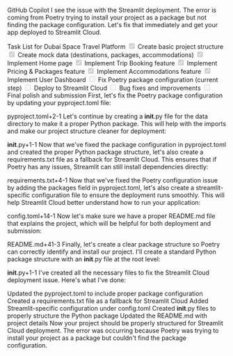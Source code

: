 GitHub Copilot
I see the issue with the Streamlit deployment. The error is coming from Poetry trying to install your project as a package but not finding the package configuration. Let's fix that immediately and get your app deployed to Streamlit Cloud.

Task List for Dubai Space Travel Platform
<input checked="" disabled="" type="checkbox"> Create basic project structure
<input checked="" disabled="" type="checkbox"> Create mock data (destinations, packages, accommodations)
<input checked="" disabled="" type="checkbox"> Implement Home page
<input checked="" disabled="" type="checkbox"> Implement Trip Booking feature
<input checked="" disabled="" type="checkbox"> Implement Pricing & Packages feature
<input checked="" disabled="" type="checkbox"> Implement Accommodations feature
<input checked="" disabled="" type="checkbox"> Implement User Dashboard
<input disabled="" type="checkbox"> Fix Poetry package configuration (current step)
<input disabled="" type="checkbox"> Deploy to Streamlit Cloud
<input disabled="" type="checkbox"> Bug fixes and improvements
<input disabled="" type="checkbox"> Final polish and submission
First, let's fix the Poetry package configuration by updating your pyproject.toml file:

pyproject.toml+2-1
Let's continue by creating a __init__.py file for the data directory to make it a proper Python package. This will help with the imports and make our project structure cleaner for deployment:

__init__.py+1-1
Now that we've fixed the package configuration in pyproject.toml and created the proper Python package structure, let's also create a requirements.txt file as a fallback for Streamlit Cloud. This ensures that if Poetry has any issues, Streamlit can still install dependencies directly:

requirements.txt+4-1
Now that we've fixed the Poetry configuration issue by adding the packages field in pyproject.toml, let's also create a streamlit-specific configuration file to ensure the deployment runs smoothly. This will help Streamlit Cloud better understand how to run your application:

config.toml+14-1
Now let's make sure we have a proper README.md file that explains the project, which will be helpful for both deployment and submission:

README.md+41-3
Finally, let's create a clear package structure so Poetry can correctly identify and install our project. I'll create a standard Python package structure with an __init__.py file at the root level:

__init__.py+1-1
I've created all the necessary files to fix the Streamlit Cloud deployment issue. Here's what I've done:

Updated the pyproject.toml to include proper package configuration
Created a requirements.txt file as a fallback for Streamlit Cloud
Added Streamlit-specific configuration under config.toml
Created __init__.py files to properly structure the Python package
Updated the README.md with project details
Now your project should be properly structured for Streamlit Cloud deployment. The error was occurring because Poetry was trying to install your project as a package but couldn't find the package configuration.